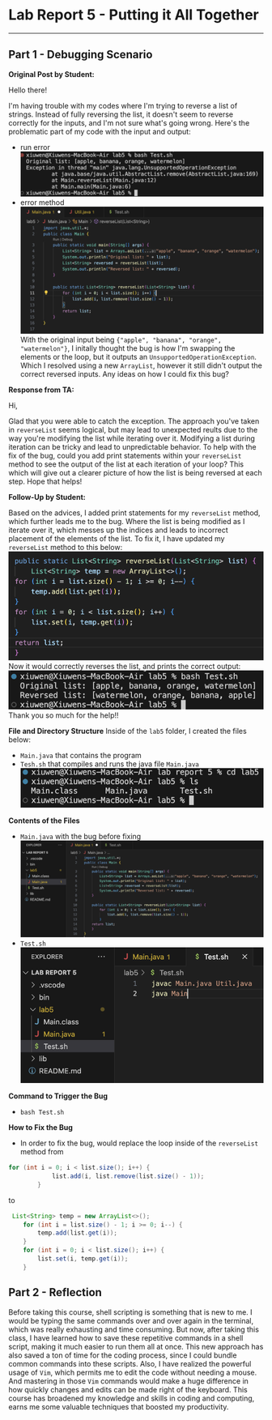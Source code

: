 # **Lab Report 5 - Putting it All Together**
---
## **Part 1 - Debugging Scenario**
**Original Post by Student:**

Hello there!

I'm having trouble with my codes where I'm trying to reverse a list of strings. Instead of fully reversing the list, it doesn't seem to reverse correctly for the inputs, and I'm not sure what's going wrong. Here's the problematic part of my code with the input and output:
- run error
![Image](error.png)
- error method
![Image](errorMethod.png)
With the original input being `{"apple", "banana", "orange", "watermelon"}`, I initally thought the bug is how I'm swapping the elements or the loop, but it outputs an `UnsupportedOperationException`. Which I resolved using a new `ArrayList`, however it still didn't output the correct reversed inputs. Any ideas on how I could fix this bug?

**Response from TA:**

Hi,

Glad that you were able to catch the exception. The approach you've taken in `reverseList` seems logical, but may lead to unexpected reults due to the way you're modifying the list while iterating over it. Modifying a list during iteration can be tricky and lead to unpredictable behavior. To help with the fix of the bug, could you add print statements within your `reverseList` method to see the output of the list at each iteration of your loop? This which will give out a clearer picture of how the list is being reversed at each step. Hope that helps!

**Follow-Up by Student:**

Based on the advices, I added print statements for my `reverseList` method, which further leads me to the bug. Where the list is being modified as I iterate over it, which messes up the indices and leads to incorrect placement of the elements of the list. To fix it, I have updated my `reverseList` method to this below:
![Image](correctMethod.png)
Now it would correctly reverses the list, and prints the correct output:
![Image](correctOutput.png) 
Thank you so much for the help!!

**File and Directory Structure**
Inside of the `lab5` folder, I created the files below:
- `Main.java` that contains the program
- `Tesh.sh` that compiles and runs the java file `Main.java`
  ![Image](files.png)

**Contents of the Files**
- `Main.java` with the bug before fixing
  ![Image](Main.png)
- `Test.sh`
  ![Image](test.png)

**Command to Trigger the Bug**
- `bash Test.sh`

**How to Fix the Bug**
- In order to fix the bug, would replace the loop inside of the `reverseList` method from 
```java
for (int i = 0; i < list.size(); i++) {
            list.add(i, list.remove(list.size() - 1));
        }
```
to
```java
 List<String> temp = new ArrayList<>();
    for (int i = list.size() - 1; i >= 0; i--) {
        temp.add(list.get(i));
    }
    for (int i = 0; i < list.size(); i++) {
        list.set(i, temp.get(i));
    }
```

## **Part 2 - Reflection**
Before taking this course, shell scripting is something that is new to me. I would be typing the same commands over and over again in the terminal, which was really exhausting and time consuming. But now, after taking this class, I have learned how to save these repetitive commands in a shell script, making it much easier to run them all at once. This new approach has also saved a ton of time for the coding process, since I could bundle common commands into these scripts. Also, I have realized the powerful usage of `Vim`, which permits me to edit the code without needing a mouse. And mastering in those `Vim` commands would make a huge difference in how quickly changes and edits can be made right of the keyboard. This course has broadened my knowledge and skills in coding and computing, earns me some valuable techniques that boosted my productivity.




